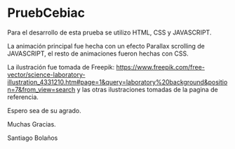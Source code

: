 # PruebCebiac

Para el desarrollo de esta prueba se utilizo HTML, CSS y JAVASCRIPT.

La animación principal fue hecha con un efecto Parallax scrolling de JAVASCRIPT, el resto de animaciones fueron hechas con CSS. 

La ilustración fue tomada de Freepik: https://www.freepik.com/free-vector/science-laboratory-illustration_4331210.htm#page=1&query=laboratory%20background&position=7&from_view=search
y las otras ilustraciones tomadas de la pagina de referencia.

Espero sea de su agrado.

Muchas Gracias.

Santiago Bolaños
